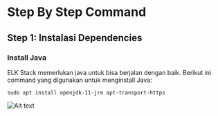 # Step By Step Command

## Step 1: Instalasi Dependencies

### Install Java
ELK Stack memerlukan java untuk bisa berjalan dengan baik. Berikut ini command yang digunakan untuk menginstall Java:

```
sudo apt install openjdk-11-jre apt-transport-https
```
![Alt text](jhodys/elk-stack/blob/main/Screenshots/Elasticsearch%20install%20%26%20configuration/1.png "Title")
